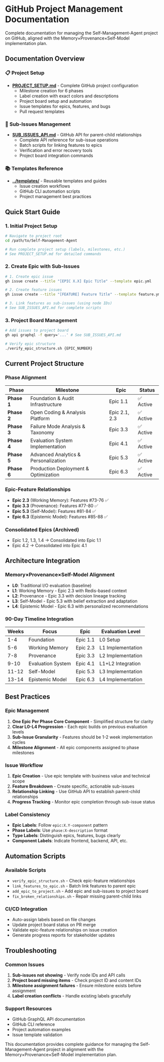 # GitHub Project Management Documentation

Complete documentation for managing the Self-Management-Agent project on GitHub, aligned with the Memory×Provenance×Self-Model implementation plan.

## Documentation Overview

### 📋 Project Setup
- **[PROJECT_SETUP.md](./PROJECT_SETUP.md)** - Complete GitHub project configuration
  - Milestone creation for 6 phases
  - Label creation with exact colors and descriptions
  - Project board setup and automation
  - Issue templates for epics, features, and bugs
  - Pull request templates

### 🔗 Sub-Issues Management  
- **[SUB_ISSUES_API.md](./SUB_ISSUES_API.md)** - GitHub API for parent-child relationships
  - Complete API reference for sub-issue operations
  - Batch scripts for linking features to epics
  - Verification and error recovery tools
  - Project board integration commands

### 📚 Templates Reference
- **[../templates/](../templates/)** - Reusable templates and guides
  - Issue creation workflows
  - GitHub CLI automation scripts
  - Project management best practices

## Quick Start Guide

### 1. Initial Project Setup
```bash
# Navigate to project root
cd /path/to/Self-Management-Agent

# Run complete project setup (labels, milestones, etc.)
# See PROJECT_SETUP.md for detailed commands
```

### 2. Create Epic with Sub-Issues
```bash
# 1. Create epic issue
gh issue create --title "[EPIC X.X] Epic Title" --template epic.yml

# 2. Create feature issues  
gh issue create --title "[FEATURE] Feature Title" --template feature.yml

# 3. Link features as sub-issues (using node IDs)
# See SUB_ISSUES_API.md for complete scripts
```

### 3. Project Board Management
```bash
# Add issues to project board
gh api graphql -f query='...' # See SUB_ISSUES_API.md

# Verify epic structure
./verify_epic_structure.sh {EPIC_NUMBER}
```

## Current Project Structure

### Phase Alignment
| Phase | Milestone | Epic | Status |
|-------|-----------|------|--------|
| **Phase 1** | Foundation & Audit Infrastructure | Epic 1.1 | ✅ Active |
| **Phase 2** | Open Coding & Analysis Platform | Epic 2.1, 2.3 | ✅ Active |
| **Phase 3** | Failure Mode Analysis & Taxonomy | Epic 3.3 | ✅ Active |
| **Phase 4** | Evaluation System Implementation | Epic 4.1 | ✅ Active |
| **Phase 5** | Advanced Analytics & Personalization | Epic 5.3 | ✅ Active |
| **Phase 6** | Production Deployment & Optimization | Epic 6.3 | ✅ Active |

### Epic-Feature Relationships
- **Epic 2.3** (Working Memory): Features #73-76 ✅
- **Epic 3.3** (Provenance): Features #77-80 ✅  
- **Epic 5.3** (Self-Model): Features #81-84 ✅
- **Epic 6.3** (Epistemic Model): Features #85-88 ✅

### Consolidated Epics (Archived)
- Epic 1.2, 1.3, 1.4 → Consolidated into Epic 1.1
- Epic 4.2 → Consolidated into Epic 4.1

## Architecture Integration

### Memory×Provenance×Self-Model Alignment
- **L0**: Traditional I/O evaluation (baseline)
- **L1**: Working Memory - Epic 2.3 with Redis-based context
- **L2**: Provenance - Epic 3.3 with decision lineage tracking  
- **L3**: Self-Model - Epic 5.3 with belief extraction and adaptation
- **L4**: Epistemic Model - Epic 6.3 with personalized recommendations

### 90-Day Timeline Integration
| Weeks | Focus | Epic | Evaluation Level |
|-------|-------|------|------------------|
| 1-4 | Foundation | Epic 1.1 | L0 Setup |
| 5-6 | Working Memory | Epic 2.3 | L1 Implementation |
| 7-8 | Provenance | Epic 3.3 | L2 Implementation |
| 9-10 | Evaluation System | Epic 4.1 | L1+L2 Integration |
| 11-12 | Self-Model | Epic 5.3 | L3 Implementation |
| 13-14 | Epistemic Model | Epic 6.3 | L4 Implementation |

## Best Practices

### Epic Management
1. **One Epic Per Phase Core Component** - Simplified structure for clarity
2. **Clear L0-L4 Progression** - Each epic builds on previous evaluation levels
3. **Sub-Issue Granularity** - Features should be 1-2 week implementation cycles
4. **Milestone Alignment** - All epic components assigned to phase milestones

### Issue Workflow
1. **Epic Creation** - Use epic template with business value and technical scope
2. **Feature Breakdown** - Create specific, actionable sub-issues
3. **Relationship Linking** - Use GitHub API to establish parent-child relationships
4. **Progress Tracking** - Monitor epic completion through sub-issue status

### Label Consistency
- **Epic Labels**: Follow `epic:X.Y-component` pattern
- **Phase Labels**: Use `phase:X-description` format  
- **Type Labels**: Distinguish epics, features, bugs clearly
- **Component Labels**: Indicate frontend, backend, API, etc.

## Automation Scripts

### Available Scripts
- `verify_epic_structure.sh` - Check epic-feature relationships
- `link_features_to_epic.sh` - Batch link features to parent epic
- `add_epic_to_project.sh` - Add epic and sub-issues to project board
- `fix_broken_relationships.sh` - Repair missing parent-child links

### CI/CD Integration
- Auto-assign labels based on file changes
- Update project board status on PR merge
- Validate epic-feature relationships on issue creation
- Generate progress reports for stakeholder updates

## Troubleshooting

### Common Issues
1. **Sub-issues not showing** - Verify node IDs and API calls
2. **Project board missing items** - Check project ID and content IDs
3. **Milestone assignment failures** - Ensure milestone exists before assignment
4. **Label creation conflicts** - Handle existing labels gracefully

### Support Resources
- GitHub GraphQL API documentation
- GitHub CLI reference
- Project automation examples
- Issue template validation

This documentation provides complete guidance for managing the Self-Management-Agent project in alignment with the Memory×Provenance×Self-Model implementation plan.